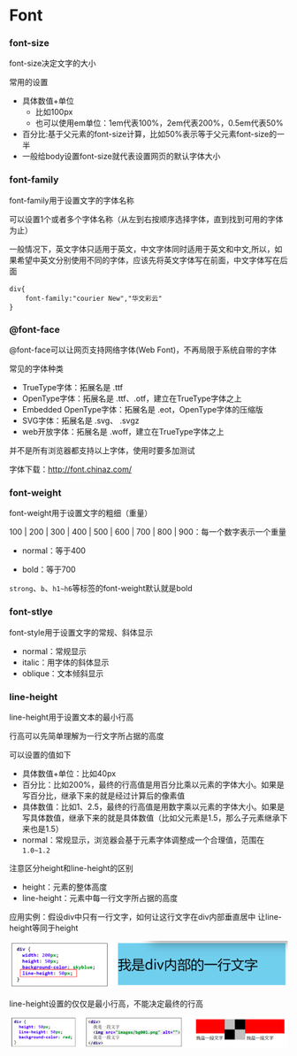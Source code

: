 # Font


### font-size

font-size决定文字的大小


常用的设置
- 具体数值+单位
	- 比如100px
	- 也可以使用em单位：1em代表100%，2em代表200%，0.5em代表50%
- 百分比:基于父元素的font-size计算，比如50%表示等于父元素font-size的一半
- 一般给body设置font-size就代表设置网页的默认字体大小



### font-family

font-family用于设置文字的字体名称

可以设置1个或者多个字体名称（从左到右按顺序选择字体，直到找到可用的字体为止）

一般情况下，英文字体只适用于英文，中文字体同时适用于英文和中文,所以，如果希望中英文分别使用不同的字体，应该先将英文字体写在前面，中文字体写在后面

```
div{
	font-family:"courier New","华文彩云"
}
```

### @font-face


@font-face可以让网页支持网络字体(Web Font)，不再局限于系统自带的字体

常见的字体种类
- TrueType字体：拓展名是 .ttf
- OpenType字体：拓展名是 .ttf、.otf，建立在TrueType字体之上
- Embedded OpenType字体：拓展名是 .eot，OpenType字体的压缩版
- SVG字体：拓展名是 .svg、 .svgz
- web开放字体：拓展名是 .woff，建立在TrueType字体之上


并不是所有浏览器都支持以上字体，使用时要多加测试

字体下载：http://font.chinaz.com/


### font-weight

font-weight用于设置文字的粗细（重量）

100 | 200 | 300 | 400 | 500 | 600 | 700 | 800 | 900：每一个数字表示一个重量

- normal：等于400 

- bold：等于700


`strong`、`b`、`h1~h6`等标签的font-weight默认就是bold


### font-stlye

font-style用于设置文字的常规、斜体显示
- normal：常规显示
- italic：用字体的斜体显示
- oblique：文本倾斜显示


### line-height

line-height用于设置文本的最小行高

行高可以先简单理解为一行文字所占据的高度


可以设置的值如下
- 具体数值+单位：比如40px
- 百分比：比如200%，最终的行高值是用百分比乘以元素的字体大小。如果是写百分比，继承下来的就是经过计算后的像素值
- 具体数值：比如1、2.5，最终的行高值是用数字乘以元素的字体大小。如果是写具体数值，继承下来的就是具体数值（比如父元素是1.5，那么子元素继承下来也是1.5）
- normal：常规显示，浏览器会基于元素字体调整成一个合理值，范围在`1.0~1.2`


注意区分height和line-height的区别

- height：元素的整体高度
- line-height：元素中每一行文字所占据的高度

应用实例：假设div中只有一行文字，如何让这行文字在div内部垂直居中
让line-height等同于height


![](https://github.com/SunshineBrother/HTML-CSS-JS/blob/master/CSS/font-size/lineheight.png)

line-height设置的仅仅是最小行高，不能决定最终的行高


![](https://github.com/SunshineBrother/HTML-CSS-JS/blob/master/CSS/font-size/lineheight1.png)















